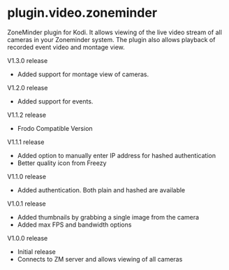 plugin.video.zoneminder
=======================

ZoneMinder plugin for Kodi. It allows viewing of the live video stream
of all cameras in your Zoneminder system. The plugin also allows 
playback of recorded event video and montage view.

V1.3.0 release 
- Added support for montage view of cameras.

V1.2.0 release 
- Added support for events.

V1.1.2 release
- Frodo Compatible Version

V1.1.1 release
- Added option to manually enter IP address for hashed authentication
- Better quality icon from Freezy

V1.1.0 release
- Added authentication. Both plain and hashed are available

V1.0.1 release
- Added thumbnails by grabbing a single image from the camera
- Added max FPS and bandwidth options

V1.0.0 release
- Initial release
- Connects to ZM server and allows viewing of all cameras

